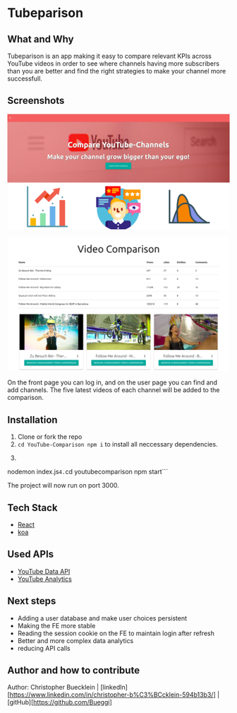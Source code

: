 # Tubeparison

## What and Why

Tubeparison is an app making it easy to compare relevant KPIs across YouTube videos in order to see where channels having more subscribers than you are better and find the right strategies to make your channel more successfull.

## Screenshots

![Frontpage of the project](https://github.com/Bueggi/YouTube-Comparison/blob/master/pictures/Frontpage.png)

![Video Comparison](https://github.com/Bueggi/YouTube-Comparison/blob/master/pictures/Video%20Comparison.png)

On the front page you can log in, and on the user page you can find and add channels. The five latest videos of each channel will be added to the comparison.

## Installation

1. Clone or fork the repo
2. ```cd YouTube-Comparison npm i``` 
to install all neccessary dependencies.
3. ``` cd server
nodemon index.js```
4. ```cd youtubecomparison
npm start```

The project will now run on port 3000.

## Tech Stack
* <a href="https://reactjs.org/">React</a>
* <a href="https://koajs.com">koa</a>

## Used APIs
* <a href="https://developers.google.com/youtube/v3">YouTube Data API</a>
* <a href ="https://developers.google.com/youtube/analytics/">YouTube Analytics</a>

## Next steps

* Adding a user database and make user choices persistent
* Making the FE more stable
* Reading the session cookie on the FE to maintain login after refresh
* Better and more complex data analytics
* reducing API calls

## Author and how to contribute

Author: Christopher Buecklein | [linkedIn][https://www.linkedin.com/in/christopher-b%C3%BCcklein-594b13b3/] | [gitHub][https://github.com/Bueggi]

